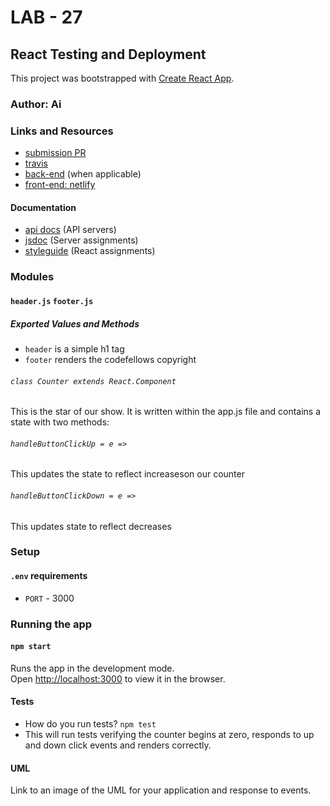 # LAB - 27

## React Testing and Deployment
This project was bootstrapped with [Create React App](https://github.com/facebook/create-react-app).
### Author: Ai

### Links and Resources
* [submission PR](http://xyz.com)
* [travis](http://xyz.com)
* [back-end](http://xyz.com) (when applicable)
* [front-end: netlify](https://elated-jennings-85ced8.netlify.com/)

#### Documentation
* [api docs](http://xyz.com) (API servers)
* [jsdoc](http://xyz.com) (Server assignments)
* [styleguide](http://xyz.com) (React assignments)

### Modules
#### `header.js`  `footer.js`
##### Exported Values and Methods

* `header` is a simple h1 tag
* `footer` renders the codefellows copyright

###### `class Counter extends React.Component`
This is the star of our show. It is written within the app.js file and contains a state with two methods:

###### `handleButtonClickUp = e =>`
This updates the state to reflect increaseson our counter
###### `handleButtonClickDown = e =>`
This updates state to reflect decreases
### Setup
#### `.env` requirements
* `PORT` - 3000

### Running the app
#### `npm start`

Runs the app in the development mode.<br>
Open [http://localhost:3000](http://localhost:3000) to view it in the browser.
  
#### Tests
* How do you run tests? `npm test`
* This will run tests verifying the counter begins at zero, responds to up and down click events and renders correctly.

#### UML
Link to an image of the UML for your application and response to events.